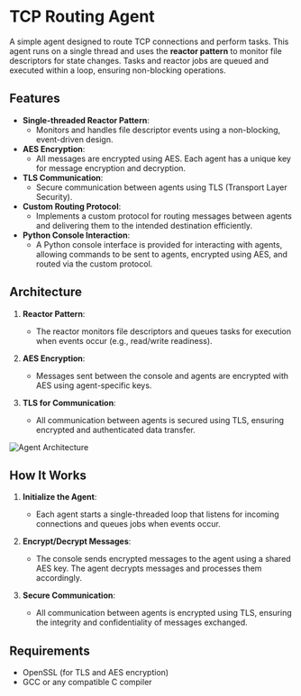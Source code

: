 # TCP Routing Agent

A simple agent designed to route TCP connections and perform tasks. This agent runs on a single thread and uses the **reactor pattern** to monitor file descriptors for state changes. Tasks and reactor jobs are queued and executed within a loop, ensuring non-blocking operations.

## Features

- **Single-threaded Reactor Pattern**: 
  - Monitors and handles file descriptor events using a non-blocking, event-driven design.
- **AES Encryption**:
  - All messages are encrypted using AES. Each agent has a unique key for message encryption and decryption.
- **TLS Communication**:
  - Secure communication between agents using TLS (Transport Layer Security).
- **Custom Routing Protocol**:
  - Implements a custom protocol for routing messages between agents and delivering them to the intended destination efficiently.
- **Python Console Interaction**:
  - A Python console interface is provided for interacting with agents, allowing commands to be sent to agents, encrypted using AES, and routed via the custom protocol.

## Architecture

1. **Reactor Pattern**: 
   - The reactor monitors file descriptors and queues tasks for execution when events occur (e.g., read/write readiness).
   
2. **AES Encryption**: 
   - Messages sent between the console and agents are encrypted with AES using agent-specific keys.
   
3. **TLS for Communication**: 
   - All communication between agents is secured using TLS, ensuring encrypted and authenticated data transfer.

![Agent Architecture](https://i.imgur.com/FAtnzbb.png)


## How It Works

1. **Initialize the Agent**: 
   - Each agent starts a single-threaded loop that listens for incoming connections and queues jobs when events occur.
   
2. **Encrypt/Decrypt Messages**: 
   - The console sends encrypted messages to the agent using a shared AES key. The agent decrypts messages and processes them accordingly.
   
3. **Secure Communication**: 
   - All communication between agents is encrypted using TLS, ensuring the integrity and confidentiality of messages exchanged.

## Requirements

- OpenSSL (for TLS and AES encryption)
- GCC or any compatible C compiler

